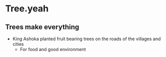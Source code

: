 # Tree.yeah

## Trees make everything
- King Ashoka planted fruit bearing trees on the roads of the villages and cities
    - For food and good environment